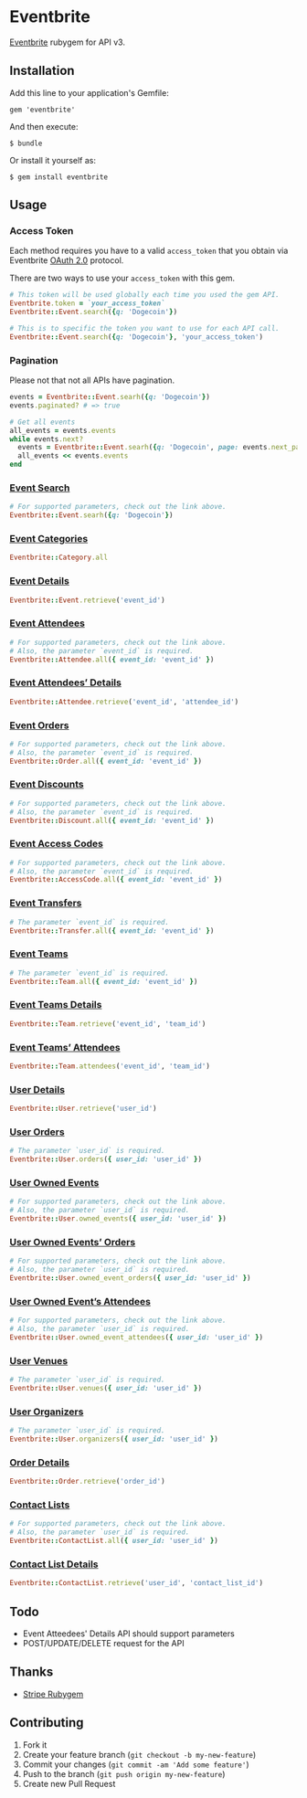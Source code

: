 # Eventbrite

[Eventbrite](http://developer.eventbrite.com/docs/) rubygem for API v3.

## Installation

Add this line to your application's Gemfile:

    gem 'eventbrite'

And then execute:

    $ bundle

Or install it yourself as:

    $ gem install eventbrite

## Usage

### Access Token

Each method requires you have to a valid `access_token` that you obtain
via Eventbrite [OAuth 2.0](http://developer.eventbrite.com/docs/auth/) protocol.

There are two ways to use your `access_token` with this gem.

```ruby
# This token will be used globally each time you used the gem API.
Eventbrite.token = `your_access_token`
Eventbrite::Event.search({q: 'Dogecoin'})

# This is to specific the token you want to use for each API call.
Eventbrite::Event.search({q: 'Dogecoin'}, 'your_access_token')
```

### Pagination

Please not that not all APIs have pagination.

```ruby
events = Eventbrite::Event.searh({q: 'Dogecoin'})
events.paginated? # => true

# Get all events
all_events = events.events
while events.next?
  events = Eventbrite::Event.searh({q: 'Dogecoin', page: events.next_page})
  all_events << events.events
end
```

### [Event Search](http://developer.eventbrite.com/docs/event-search/)

```ruby
# For supported parameters, check out the link above.
Eventbrite::Event.searh({q: 'Dogecoin'})
```

### [Event Categories](http://developer.eventbrite.com/docs/event-categories/)

```ruby
Eventbrite::Category.all
```

### [Event Details](http://developer.eventbrite.com/docs/event-details/)

```ruby
Eventbrite::Event.retrieve('event_id')
```

### [Event Attendees](http://developer.eventbrite.com/docs/event-attendees/)

```ruby
# For supported parameters, check out the link above.
# Also, the parameter `event_id` is required.
Eventbrite::Attendee.all({ event_id: 'event_id' })
```

### [Event Attendees’ Details](http://developer.eventbrite.com/docs/event-attendees-details/)

```ruby
Eventbrite::Attendee.retrieve('event_id', 'attendee_id')
```

### [Event Orders](http://developer.eventbrite.com/docs/event-orders/)

```ruby
# For supported parameters, check out the link above.
# Also, the parameter `event_id` is required.
Eventbrite::Order.all({ event_id: 'event_id' })
```

### [Event Discounts](http://developer.eventbrite.com/docs/event-discounts/)

```ruby
# For supported parameters, check out the link above.
# Also, the parameter `event_id` is required.
Eventbrite::Discount.all({ event_id: 'event_id' })
```

### [Event Access Codes](http://developer.eventbrite.com/doc/event-access-codes/)

```ruby
# For supported parameters, check out the link above.
# Also, the parameter `event_id` is required.
Eventbrite::AccessCode.all({ event_id: 'event_id' })
```

### [Event Transfers](http://developer.eventbrite.com/docs/event-transfers/)

```ruby
# The parameter `event_id` is required.
Eventbrite::Transfer.all({ event_id: 'event_id' })
```

### [Event Teams](http://developer.eventbrite.com/docs/event-teams/)

```ruby
# The parameter `event_id` is required.
Eventbrite::Team.all({ event_id: 'event_id' })
```

### [Event Teams Details](http://developer.eventbrite.com/docs/event-teams-details/)

```ruby
Eventbrite::Team.retrieve('event_id', 'team_id')
```

### [Event Teams’ Attendees](http://developer.eventbrite.com/docs/event-teams-attendees/)

```ruby
Eventbrite::Team.attendees('event_id', 'team_id')
```

### [User Details](http://developer.eventbrite.com/docs/user-details/)

```ruby
Eventbrite::User.retrieve('user_id')
```

### [User Orders](http://developer.eventbrite.com/docs/user-orders/)

```ruby
# The parameter `user_id` is required.
Eventbrite::User.orders({ user_id: 'user_id' })
```

### [User Owned Events](http://developer.eventbrite.com/docs/user-owned-events/)

```ruby
# For supported parameters, check out the link above.
# Also, the parameter `user_id` is required.
Eventbrite::User.owned_events({ user_id: 'user_id' })
```

### [User Owned Events’ Orders](http://developer.eventbrite.com/docs/user-owned-events-orders/)

```ruby
# For supported parameters, check out the link above.
# Also, the parameter `user_id` is required.
Eventbrite::User.owned_event_orders({ user_id: 'user_id' })
```

### [User Owned Event’s Attendees](http://developer.eventbrite.com/docs/user-owned-events-attendees/)

```ruby
# For supported parameters, check out the link above.
# Also, the parameter `user_id` is required.
Eventbrite::User.owned_event_attendees({ user_id: 'user_id' })
```

### [User Venues](http://developer.eventbrite.com/docs/user-venues/)

```ruby
# The parameter `user_id` is required.
Eventbrite::User.venues({ user_id: 'user_id' })
```

### [User Organizers](http://developer.eventbrite.com/user-organizers/)

```ruby
# The parameter `user_id` is required.
Eventbrite::User.organizers({ user_id: 'user_id' })
```

### [Order Details](http://developer.eventbrite.com/docs/order-details/)

```ruby
Eventbrite::Order.retrieve('order_id')
```

### [Contact Lists](http://developer.eventbrite.com/docs/contact-lists/)

```ruby
# For supported parameters, check out the link above.
# Also, the parameter `user_id` is required.
Eventbrite::ContactList.all({ user_id: 'user_id' })
```

### [Contact List Details](http://developer.eventbrite.com/docs/contact-list-details/)

```ruby
Eventbrite::ContactList.retrieve('user_id', 'contact_list_id')
```

## Todo

* Event Atteedees' Details API should support parameters
* POST/UPDATE/DELETE request for the API

## Thanks

* [Stripe Rubygem](https://github.com/stripe/stripe-ruby)

## Contributing

1. Fork it
2. Create your feature branch (`git checkout -b my-new-feature`)
3. Commit your changes (`git commit -am 'Add some feature'`)
4. Push to the branch (`git push origin my-new-feature`)
5. Create new Pull Request
